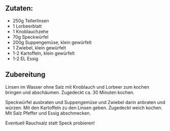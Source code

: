 ## Zutaten:

* 250g Tellerlinsen
* 1 Lorbeerblatt
* 1 Knoblauchzehe
* 70g Speckwürfel
* 200g Suppengemüse, klein gewürfelt
* 1 Zwiebel, klein gewürfelt
* 1-2 Kartoffeln, klein gewürfelt
* 1-2 EL Essig

## Zubereitung

Linsen im Wasser ohne Salz mit Knoblauch und Lorbeer zum kochen bringen und abschäumen. Zugedeckt ca. 30 Minuten kochen.

Speckwürfel ausbraten und Suppengemüse und Zwiebel darin anbraten und würzen. Mit den Kartoffeln zu den Linsen geben. Zugedeckt weich kochen. Mit Salz Pfeffer und Essig abschmecken.

Eventuell Rauchsalz statt Speck probieren!
